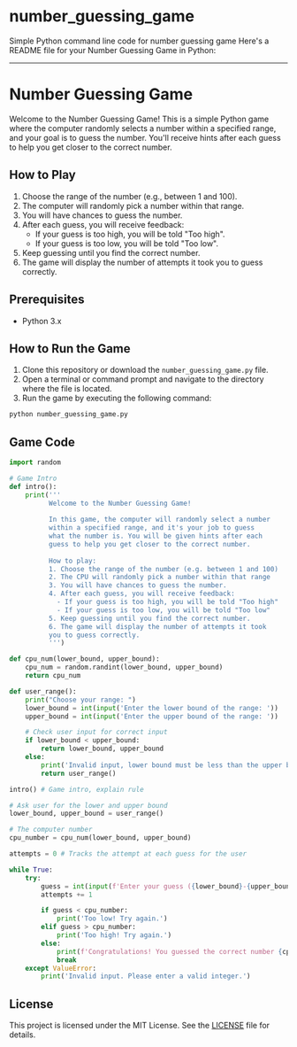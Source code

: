 # number_guessing_game
Simple Python command line code for number guessing game
Here's a README file for your Number Guessing Game in Python:

---

# Number Guessing Game

Welcome to the Number Guessing Game! This is a simple Python game where the computer randomly selects a number within a specified range, and your goal is to guess the number. You'll receive hints after each guess to help you get closer to the correct number.

## How to Play

1. Choose the range of the number (e.g., between 1 and 100).
2. The computer will randomly pick a number within that range.
3. You will have chances to guess the number.
4. After each guess, you will receive feedback:
   - If your guess is too high, you will be told "Too high".
   - If your guess is too low, you will be told "Too low".
5. Keep guessing until you find the correct number.
6. The game will display the number of attempts it took you to guess correctly.

## Prerequisites

- Python 3.x

## How to Run the Game

1. Clone this repository or download the `number_guessing_game.py` file.
2. Open a terminal or command prompt and navigate to the directory where the file is located.
3. Run the game by executing the following command:

```bash
python number_guessing_game.py
```

## Game Code

```python
import random

# Game Intro
def intro():
    print(''' 
          Welcome to the Number Guessing Game!
          
          In this game, the computer will randomly select a number
          within a specified range, and it's your job to guess 
          what the number is. You will be given hints after each
          guess to help you get closer to the correct number.
          
          How to play:
          1. Choose the range of the number (e.g. between 1 and 100)
          2. The CPU will randomly pick a number within that range
          3. You will have chances to guess the number.
          4. After each guess, you will receive feedback:
            - If your guess is too high, you will be told "Too high"
            - If your guess is too low, you will be told "Too low"
          5. Keep guessing until you find the correct number.
          6. The game will display the number of attempts it took 
          you to guess correctly.
          ''')

def cpu_num(lower_bound, upper_bound):
    cpu_num = random.randint(lower_bound, upper_bound)
    return cpu_num

def user_range():
    print("Choose your range: ")
    lower_bound = int(input('Enter the lower bound of the range: '))
    upper_bound = int(input('Enter the upper bound of the range: '))

    # Check user input for correct input
    if lower_bound < upper_bound:
        return lower_bound, upper_bound
    else:
        print('Invalid input, lower bound must be less than the upper bound. Please try again!')
        return user_range()

intro() # Game intro, explain rule

# Ask user for the lower and upper bound
lower_bound, upper_bound = user_range()

# The computer number 
cpu_number = cpu_num(lower_bound, upper_bound)

attempts = 0 # Tracks the attempt at each guess for the user

while True:
    try:
        guess = int(input(f'Enter your guess ({lower_bound}-{upper_bound}): '))
        attempts += 1

        if guess < cpu_number:
            print('Too low! Try again.')
        elif guess > cpu_number:
            print('Too high! Try again.')
        else:
            print(f'Congratulations! You guessed the correct number {cpu_number} in {attempts} attempts.')
            break
    except ValueError:
        print('Invalid input. Please enter a valid integer.')
```

## License

This project is licensed under the MIT License. See the [LICENSE](LICENSE) file for details.

